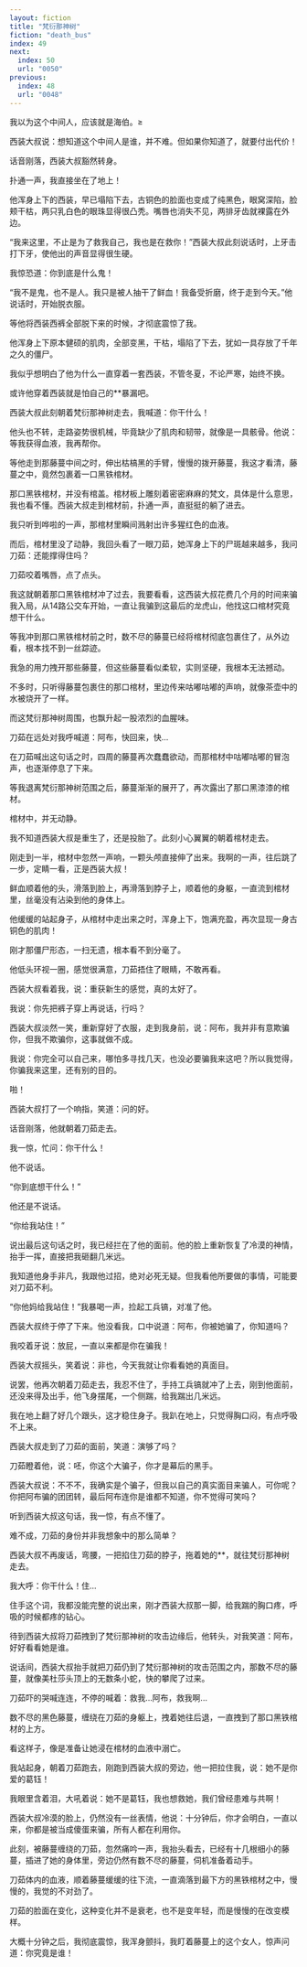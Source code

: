 ```yaml
---
layout: fiction
title: "梵衍那神树"
fiction: "death_bus"
index: 49
next:
  index: 50
  url: "0050"
previous:
  index: 48
  url: "0048"
---
```

我以为这个中间人，应该就是海伯。≥

西装大叔说：想知道这个中间人是谁，并不难。但如果你知道了，就要付出代价！

话音刚落，西装大叔豁然转身。

扑通一声，我直接坐在了地上！

他浑身上下的西装，早已塌陷下去，古铜色的脸面也变成了纯黑色，眼窝深陷，脸颊干枯，两只乳白色的眼珠显得很凸秃。嘴唇也消失不见，两排牙齿就裸露在外边。

“我来这里，不止是为了救我自己，我也是在救你！”西装大叔此刻说话时，上牙击打下牙，使他出的声音显得很生硬。

我惊恐道：你到底是什么鬼！

“我不是鬼，也不是人。我只是被人抽干了鲜血！我备受折磨，终于走到今天。”他说话时，开始脱衣服。

等他将西装西裤全部脱下来的时候，才彻底震惊了我。

他浑身上下原本健硕的肌肉，全部变黑，干枯，塌陷了下去，犹如一具存放了千年之久的僵尸。

我似乎想明白了他为什么一直穿着一套西装，不管冬夏，不论严寒，始终不换。

或许他穿着西装就是怕自己的**暴漏吧。

西装大叔此刻朝着梵衍那神树走去，我喊道：你干什么！

他头也不转，走路姿势很机械，毕竟缺少了肌肉和韧带，就像是一具骸骨。他说：等我获得血液，我再帮你。

等他走到那藤蔓中间之时，伸出枯槁黑的手臂，慢慢的拨开藤蔓，我这才看清，藤蔓之中，竟然包裹着一口黑铁棺材。

那口黑铁棺材，并没有棺盖。棺材板上雕刻着密密麻麻的梵文，具体是什么意思，我也看不懂。西装大叔走到棺材前，扑通一声，直挺挺的躺了进去。

我只听到哗啦的一声，那棺材里瞬间溅射出许多猩红色的血液。

而后，棺材里没了动静，我回头看了一眼刀茹，她浑身上下的尸斑越来越多，我问刀茹：还能撑得住吗？

刀茹咬着嘴唇，点了点头。

我这就朝着那口黑铁棺材冲了过去，我要看看，这西装大叔花费几个月的时间来骗我入局，从14路公交车开始，一直让我骗到这最后的龙虎山，他找这口棺材究竟想干什么。

等我冲到那口黑铁棺材前之时，数不尽的藤蔓已经将棺材彻底包裹住了，从外边看，根本找不到一丝踪迹。

我急的用力拽开那些藤蔓，但这些藤蔓看似柔软，实则坚硬，我根本无法撼动。

不多时，只听得藤蔓包裹住的那口棺材，里边传来咕嘟咕嘟的声响，就像茶壶中的水被烧开了一样。

而这梵衍那神树周围，也飘升起一股浓烈的血腥味。

刀茹在远处对我呼喊道：阿布，快回来，快...

在刀茹喊出这句话之时，四周的藤蔓再次蠢蠢欲动，而那棺材中咕嘟咕嘟的冒泡声，也逐渐停息了下来。

等我退离梵衍那神树范围之后，藤蔓渐渐的展开了，再次露出了那口黑漆漆的棺材。

棺材中，并无动静。

我不知道西装大叔是重生了，还是投胎了。此刻小心翼翼的朝着棺材走去。

刚走到一半，棺材中忽然一声响，一颗头颅直接伸了出来。我啊的一声，往后跳了一步，定睛一看，正是西装大叔！

鲜血顺着他的头，滑落到脸上，再滑落到脖子上，顺着他的身躯，一直流到棺材里，丝毫没有沾染到他的身体上。

他缓缓的站起身子，从棺材中走出来之时，浑身上下，饱满充盈，再次显现一身古铜色的肌肉！

刚才那僵尸形态，一扫无遗，根本看不到分毫了。

他低头环视一圈，感觉很满意，刀茹捂住了眼睛，不敢再看。

西装大叔看着我，说：重获新生的感觉，真的太好了。

我说：你先把裤子穿上再说话，行吗？

西装大叔淡然一笑，重新穿好了衣服，走到我身前，说：阿布，我并非有意欺骗你，但我不欺骗你，这事就做不成。

我说：你完全可以自己来，哪怕多寻找几天，也没必要骗我来这吧？所以我觉得，你骗我来这里，还有别的目的。

啪！

西装大叔打了一个响指，笑道：问的好。

话音刚落，他就朝着刀茹走去。

我一惊，忙问：你干什么！

他不说话。

“你到底想干什么！”

他还是不说话。

“你给我站住！”

说出最后这句话之时，我已经拦在了他的面前。他的脸上重新恢复了冷漠的神情，抬手一挥，直接把我砸翻几米远。

我知道他身手非凡，我跟他过招，绝对必死无疑。但我看他所要做的事情，可能要对刀茹不利。

“你他妈给我站住！”我暴喝一声，捡起工兵镐，对准了他。

西装大叔终于停了下来。他没看我，口中说道：阿布，你被她骗了，你知道吗？

我咬着牙说：放屁，一直以来都是你在骗我！

西装大叔摇头，笑着说：非也，今天我就让你看看她的真面目。

说罢，他再次朝着刀茹走去，我忍不住了，手持工兵镐就冲了上去，刚到他面前，还没来得及出手，他飞身摆尾，一个侧踹，给我踹出几米远。

我在地上翻了好几个跟头，这才稳住身子。我趴在地上，只觉得胸口闷，有点呼吸不上来。

西装大叔走到了刀茹的面前，笑道：演够了吗？

刀茹瞪着他，说：呸，你这个大骗子，你才是幕后的黑手。

西装大叔说：不不不，我确实是个骗子，但我以自己的真实面目来骗人，可你呢？你把阿布骗的团团转，最后阿布连你是谁都不知道，你不觉得可笑吗？

听到西装大叔这句话，我一惊，有点不懂了。

难不成，刀茹的身份并非我想象中的那么简单？

西装大叔不再废话，弯腰，一把掐住刀茹的脖子，拖着她的**，就往梵衍那神树走去。

我大呼：你干什么！住...

住手这个词，我都没能完整的说出来，刚才西装大叔那一脚，给我踹的胸口疼，呼吸的时候都疼的钻心。

待到西装大叔将刀茹拽到了梵衍那神树的攻击边缘后，他转头，对我笑道：阿布，好好看看她是谁。

说话间，西装大叔抬手就把刀茹仍到了梵衍那神树的攻击范围之内，那数不尽的藤蔓，就像美杜莎头顶上的无数条小蛇，快的攀爬了过来。

刀茹吓的哭喊连连，不停的喊着：救我...阿布，救我啊...

数不尽的黑色藤蔓，缠绕在刀茹的身躯上，拽着她往后退，一直拽到了那口黑铁棺材的上方。

看这样子，像是准备让她浸在棺材的血液中溺亡。

我站起身，朝着刀茹跑去，刚跑到西装大叔的旁边，他一把拉住我，说：她不是你爱的葛钰！

我眼里含着泪，大吼着说：她不是葛钰，我也想救她，我们曾经患难与共啊！

西装大叔冷漠的脸上，仍然没有一丝表情，他说：十分钟后，你才会明白，一直以来，你都是被当成傻蛋来骗，所有人都在利用你。

此刻，被藤蔓缠绕的刀茹，忽然痛吟一声，我抬头看去，已经有十几根细小的藤蔓，插进了她的身体里，旁边仍然有数不尽的藤蔓，伺机准备着动手。

刀茹体内的血液，顺着藤蔓缓缓的往下流，一直滴落到最下方的黑铁棺材之中，慢慢的，我觉的不对劲了。

刀茹的脸面在变化，这种变化并不是衰老，也不是变年轻，而是慢慢的在改变模样。

大概十分钟之后，我彻底震惊，我浑身颤抖，我盯着藤蔓上的这个女人，惊声问道：你究竟是谁！